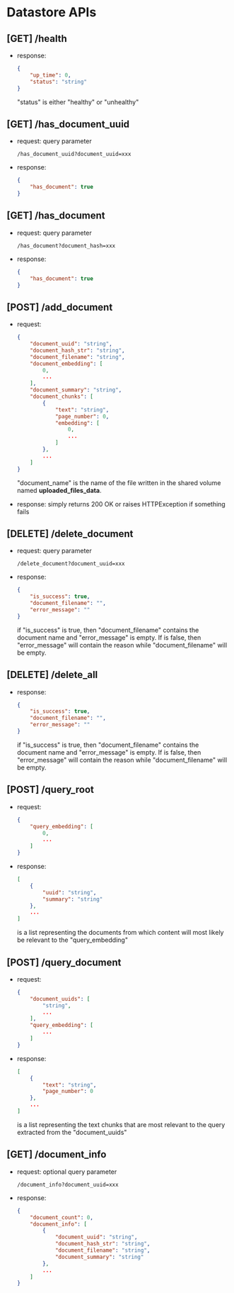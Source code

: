 # Datastore APIs

## [GET] /health
- response:
    ```json
    {
        "up_time": 0,
        "status": "string"
    }
    ```
    "status" is either "healthy" or "unhealthy"

## [GET] /has_document_uuid
- request: query parameter
    ```
    /has_document_uuid?document_uuid=xxx
    ```

- response:
    ```json
    {
        "has_document": true
    }
    ```

## [GET] /has_document
- request: query parameter
    ```
    /has_document?document_hash=xxx
    ```

- response:
    ```json
    {
        "has_document": true
    }
    ```

## [POST] /add_document
- request: 
    ```json
    {
        "document_uuid": "string",
        "document_hash_str": "string",
        "document_filename": "string",
        "document_embedding": [
            0,
            ...
        ],
        "document_summary": "string",
        "document_chunks": [
            {
                "text": "string",
                "page_number": 0,
                "embedding": [
                    0,
                    ...
                ]
            },
            ...
        ]
    }
    ```
    "document_name" is the name of the file written in the shared volume named **uploaded_files_data**.

- response: simply returns 200 OK or raises HTTPException if something fails

## [DELETE] /delete_document
- request: query parameter
    ```
    /delete_document?document_uuid=xxx
    ```

- response:
    ```json
    {
        "is_success": true,
        "document_filename": "",
        "error_message": ""
    }
    ```
    if "is_success" is true, then "document_filename" contains the document name and "error_message" is empty. If is false, then "error_message" will contain the reason while "document_filename" will be empty.

## [DELETE] /delete_all
- response:
    ```json
    {
        "is_success": true,
        "document_filename": "",
        "error_message": ""
    }
    ```
    if "is_success" is true, then "document_filename" contains the document name and "error_message" is empty. If is false, then "error_message" will contain the reason while "document_filename" will be empty.


## [POST] /query_root
- request: 
    ```json
    {
        "query_embedding": [
            0,
            ...
        ]
    }
    ```

- response:
    ```json
    [
        {
            "uuid": "string",
            "summary": "string"
        },
        ...
    ]
    ```
    is a list representing the documents from which content will most likely be relevant to the "query_embedding"

## [POST] /query_document
- request:
    ```json
    {
        "document_uuids": [
            "string",
            ...
        ],
        "query_embedding": [
            ...
        ]
    }
    ```

- response:
    ```json
    [
        {
            "text": "string",
            "page_number": 0
        },
        ...
    ]
    ```
    is a list representing the text chunks that are most relevant to the query extracted from the "document_uuids"


## [GET] /document_info
- request: optional query parameter
    ```
    /document_info?document_uuid=xxx
    ```

- response:
    ```json
    {
        "document_count": 0,
        "document_info": [
            {
                "document_uuid": "string",
                "document_hash_str": "string",
                "document_filename": "string",
                "document_summary": "string"
            },
            ...
        ]
    }
    ```
